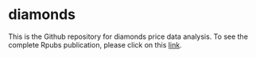 # diamonds
This is the Github repository for diamonds price data analysis. To see the complete Rpubs publication, please click on this <a href="https://rpubs.com/yl3413/205016" target="_blank">link</a>.
